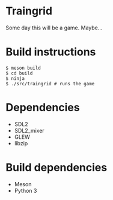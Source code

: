 # Traingrid

Some day this will be a game. Maybe...

# Build instructions

```
$ meson build
$ cd build
$ ninja
$ ./src/traingrid # runs the game

```

# Dependencies

- SDL2
- SDL2_mixer
- GLEW
- libzip

# Build dependencies

- Meson
- Python 3
